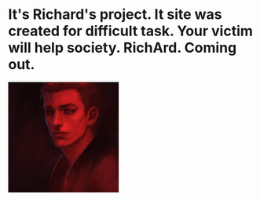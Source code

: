 <html>
 <head>
  <meta charset="utf-8">
  <link rel="stylesheet" href="style.css">
 </head>
 <body>
  <h1> It's Richard's project. It site was created for difficult task. Your victim will help society. RichArd. Coming out.</h1>
  <img src="Good_evil.jpg">
 </body>
